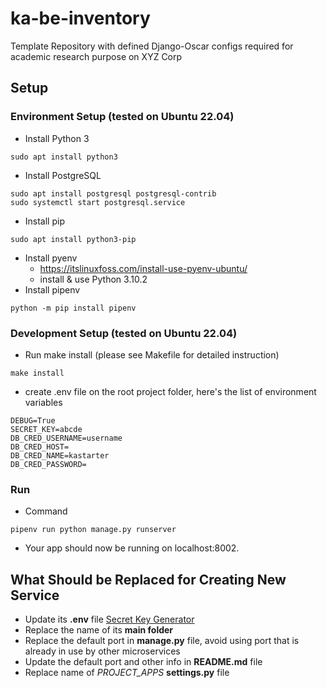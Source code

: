 # ka-be-inventory
Template Repository with defined Django-Oscar configs required for academic research purpose on XYZ Corp

## Setup
### Environment Setup (tested on Ubuntu 22.04)
- Install Python 3
```
sudo apt install python3
```
- Install PostgreSQL
```
sudo apt install postgresql postgresql-contrib
sudo systemctl start postgresql.service
```
- Install pip
```
sudo apt install python3-pip
```
- Install pyenv
  - https://itslinuxfoss.com/install-use-pyenv-ubuntu/
  - install & use Python 3.10.2
- Install pipenv
```
python -m pip install pipenv
```

### Development Setup (tested on Ubuntu 22.04)
- Run make install (please see Makefile for detailed instruction)
```
make install
```
- create .env file on the root project folder, here's the list of environment variables
```
DEBUG=True
SECRET_KEY=abcde
DB_CRED_USERNAME=username
DB_CRED_HOST=
DB_CRED_NAME=kastarter
DB_CRED_PASSWORD=
```

### Run
- Command
```
pipenv run python manage.py runserver
```
- Your app should now be running on localhost:8002.

## What Should be Replaced for Creating New Service

- Update its **.env** file [Secret Key Generator](https://www.miniwebtool.com/django-secret-key-generator/)
- Replace the name of its **main folder**
- Replace the default port in **manage.py** file, avoid using port that is already in use by other microservices
- Update the default port and other info in **README.md** file
- Replace name of _PROJECT_APPS_ **settings.py** file
